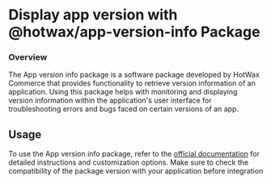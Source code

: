 # Display app version with @hotwax/app-version-info Package

### Overview

The App version info package is a software package developed by HotWax Commerce that provides functionality to retrieve version information of an application. Using this package helps with monitoring and displaying version information within the application's user interface for troubleshooting errors and bugs faced on certain versions of an app.

## Usage

To use the App version info package, refer to the [official documentation](https://www.npmjs.com/package/@hotwax/app-version-info) for detailed instructions and customization options. Make sure to check the compatibility of the package version with your application before integration